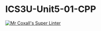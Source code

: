# ICS3U-Unit5-01-CPP

[![Mr Coxall's Super Linter](https://github.com/marshall-demars/ICS3U-Unit5-01-CPP/workflows/Mr%20Coxall's%20Super%20Linter/badge.svg)](https://github.com/marshall-demars/ICS3U-Unit5-01-CPP/actions/)
